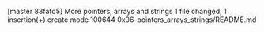 [master 83fafd5] More pointers, arrays and strings
 1 file changed, 1 insertion(+)
 create mode 100644 0x06-pointers_arrays_strings/README.md
